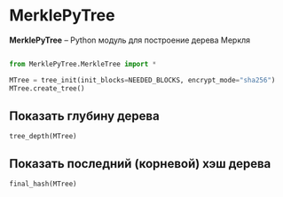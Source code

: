 MerklePyTree
=================================================================================================================================================================================
**MerklePyTree** – Python модуль для построение дерева Меркля

```python

from MerklePyTree.MerkleTree import *

MTree = tree_init(init_blocks=NEEDED_BLOCKS, encrypt_mode="sha256")
MTree.create_tree()

```

Показать глубину дерева
------------
    tree_depth(MTree)

Показать последний (корневой) хэш дерева
------------
    final_hash(MTree)
